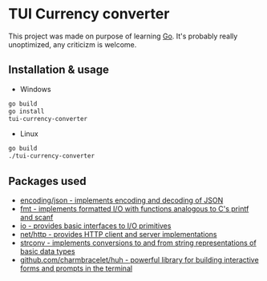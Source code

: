 
# TUI Currency converter

This project was made on purpose of learning [Go](https://go.dev/). It's probably really unoptimized, any criticizm is welcome.


## Installation & usage

  - Windows
```bash
go build
go install
tui-currency-converter
```

  - Linux
```bash
go build
./tui-currency-converter
```

## Packages used

 -  [encoding/json - implements encoding and decoding of JSON](https://pkg.go.dev/encoding/json)
 -	[fmt - implements formatted I/O with functions analogous to C's printf and scanf](https://pkg.go.dev/fmt)
 -	[io - provides basic interfaces to I/O primitives](https://pkg.go.dev/io)
 -  [net/http - provides HTTP client and server implementations](https://pkg.go.dev/net/http)
 -  [strconv - implements conversions to and from string representations of basic data types](https://pkg.go.dev/strconv)
 -  [github.com/charmbracelet/huh - powerful library for building interactive forms and prompts in the terminal](https://github.com/charmbracelet/huh)

